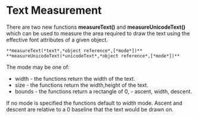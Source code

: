 # Text Measurement
There are two new functions **measureText()** and **measureUnicodeText()** which can be used to measure the area required to draw the text using the effective font attributes of a given object.

	**measureText(*text*,*object reference*,[*mode*])**
	**measureUnicodeText(*unicodeText*,*object reference*,[*mode*])**

The mode may be one of:
* width - the functions return the width of the text.
* size - the functions return the width,height of the text.
* bounds - the functions return a rectangle of 0, - ascent, width, descent.

If no mode is specified the functions default to *width* mode. Ascent and descent are relative to a 0 baseline that the text would be drawn on.